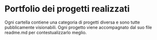 # Portfolio dei progetti realizzati 

Ogni cartella contiene una categoria di progetti diversa e sono tutte pubblicamente visionabili. 
Ogni progetto viene accompagnato dal suo file readme.md per contestualizzarlo meglio. 
